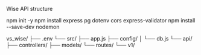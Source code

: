 Wise API structure

npm init -y
npm install express pg dotenv cors express-validator
npm install --save-dev nodemon

vs_wise/
├── .env
└── src/
    ├── app.js
    ├── config/
    │   └── db.js
    └── api/
        ├── controllers/
        ├── models/
        └── routes/
            └── v1/